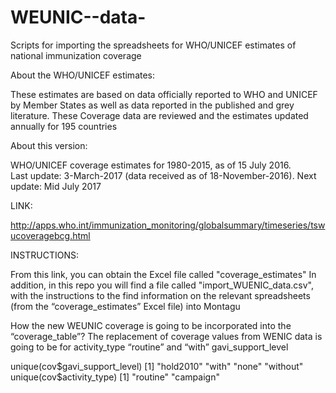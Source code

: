 # WEUNIC--data-
 
Scripts for importing the spreadsheets for WHO/UNICEF estimates of national immunization coverage 


About the WHO/UNICEF estimates:

These estimates are based on data officially reported to WHO and UNICEF by Member States as well as data reported in the published and grey literature. 
These Coverage data are reviewed and the estimates updated annually for 195 countries

About this version:

WHO/UNICEF coverage estimates for 1980-2015, as of 15 July 2016.							
Last update: 3-March-2017 (data received as of 18-November-2016).
Next update: Mid July 2017

LINK:

http://apps.who.int/immunization_monitoring/globalsummary/timeseries/tswucoveragebcg.html

INSTRUCTIONS:

From this link, you can obtain the Excel file called "coverage_estimates"
In addition, in this repo you will find a file called "import_WUENIC_data.csv", with the instructions to the find information on the relevant spreadsheets (from the “coverage_estimates” Excel file) into Montagu


How the new WEUNIC coverage is going to be incorporated into the “coverage_table”?
The replacement of coverage values from WENIC data is going to be for activity_type “routine” and “with” gavi_support_level 
  
unique(cov$gavi_support_level)
[1] "hold2010" "with"     "none"     "without" 
unique(cov$activity_type)
[1] "routine" "campaign"




